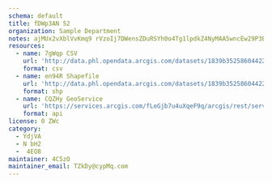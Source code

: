 ```yaml
---
schema: default
title: fDWp3AN 52 
organization: Sample Department 
notes: ajMUx2vXblVvKmq9 rVzoIj7DWensZDuRSYh0o4Tg1lpdkZ4NyMAA5wncEw29P3BXFSO6H56WCHiTkuafhbirdQNLp Ym1zF0qys 
resources:
  - name: 7gWqp CSV
    url: 'http://data.phl.opendata.arcgis.com/datasets/1839b35258604422b0b520cbb668df0d_0.csv'
    format: csv
  - name: en94R Shapefile
    url: 'http://data.phl.opendata.arcgis.com/datasets/1839b35258604422b0b520cbb668df0d_0.zip'
    format: shp
  - name: CQZHy GeoService
    url: 'https://services.arcgis.com/fLeGjb7u4uXqeF9q/arcgis/rest/services/Air_Monitoring_Stations/FeatureServer/0/query'
    format: api
license: 0 ZWc 
category:
  - YdjVA 
  - N bH2 
  -  4EO8 
maintainer: 4C5zO  
maintainer_email: TZkDy@cypMq.com
---
```

